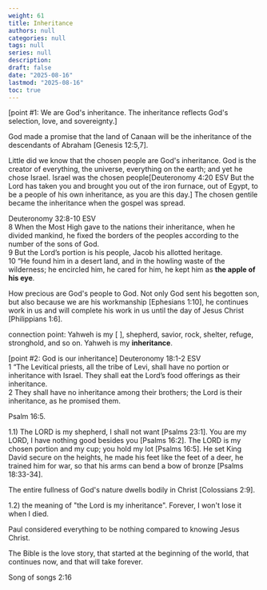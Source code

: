 ```yaml
---
weight: 61
title: Inheritance
authors: null
categories: null
tags: null
series: null
description: 
draft: false
date: "2025-08-16"
lastmod: "2025-08-16"
toc: true
---
```


<!--more-->

[point #1: We are God's inheritance. The inheritance reflects God's selection, love, and sovereignty.]

God made a promise that the land of Canaan will be the inheritance of the descendants of Abraham [Genesis 12:5,7].    

Little did we know that the chosen people are God's inheritance. God is the creator of everything, the universe, everything on the earth; and yet he chose Israel. Israel was the chosen people[Deuteronomy 4:20 ESV But the Lord has taken you and brought you out of the iron furnace, out of Egypt, to be a people of his own inheritance, as you are this day.]  The chosen gentile became the inheritance when the gospel was spread. 

Deuteronomy 32:8-10 ESV  
8 When the Most High gave to the nations their inheritance, when he divided mankind, he fixed the borders of the peoples according to the number of the sons of God.  
9 But the Lord’s portion is his people, Jacob his allotted heritage.  
10 “He found him in a desert land, and in the howling waste of the wilderness; he encircled him, he cared for him, he kept him as <b>the apple of his eye</b>.  

How precious are God's people to God.  Not only God sent his begotten son, but also because we are his workmanship [Ephesians 1:10], he continues work in us and will complete his work in us until the day of Jesus Christ [Philippians 1:6].


connection point: Yahweh is my [  ], shepherd, savior, rock, shelter, refuge, stronghold, and so on.  Yahweh is my <b>inheritance</b>.

[point #2: God is our inheritance]
Deuteronomy 18:1-2 ESV  
1 “The Levitical priests, all the tribe of Levi, shall have no portion or inheritance with Israel. They shall eat the Lord’s food offerings as their inheritance.  
2 They shall have no inheritance among their brothers; the Lord is their inheritance, as he promised them.

Psalm 16:5.

1.1) The LORD is my shepherd, I shall not want [Psalms 23:1].  You are my LORD, I have nothing good besides you [Psalms 16:2].  The LORD is my chosen portion and my cup; you hold my lot [Psalms 16:5].  He set King David secure on the heights, he made his feet like the feet of a deer, he trained him for war, so that his arms can bend a bow of bronze [Psalms 18:33-34].  

The entire fullness of God's nature dwells bodily in Christ [Colossians 2:9].  

1.2) the meaning of "the Lord is my inheritance". Forever, I won't lose it when I died.


Paul considered everything to be nothing compared to knowing Jesus Christ. 

The Bible is the love story, that started at the beginning of the world, that continues now, and that will take forever.

Song of songs 2:16